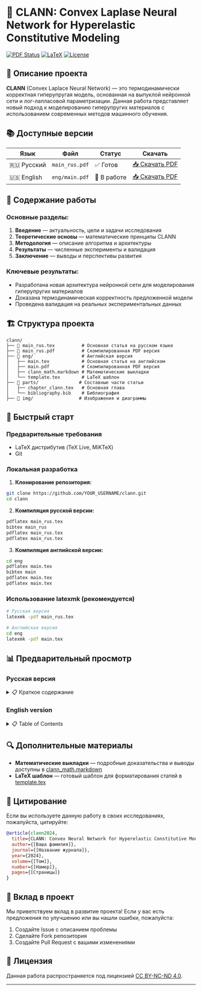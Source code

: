# 🧠 CLANN: Convex Laplase Neural Network for Hyperelastic Constitutive Modeling

[![PDF Status](https://img.shields.io/badge/PDF-Доступен-brightgreen.svg)](main_rus.pdf)
[![LaTeX](https://img.shields.io/badge/LaTeX-3.14159-blue.svg)](https://www.latex-project.org/)
[![License](https://img.shields.io/badge/License-CC--BY--NC--ND-red.svg)](LICENSE)

## 📖 Описание проекта

**CLANN** (Convex Laplace Neural Network) — это термодинамически корректная гиперупругая модель, основанная на выпуклой нейронной сети и лог-лапласовой параметризации. Данная работа представляет новый подход к моделированию гиперупругих материалов с использованием современных методов машинного обучения.


## 📚 Доступные версии

| Язык | Файл | Статус | Скачать |
|------|------|--------|---------|
| 🇷🇺 Русский | `main_rus.pdf` | ✅ Готов | [📥 Скачать PDF](main_rus.pdf) |
| 🇺🇸 English | `eng/main.pdf` | 🔄 В работе | [📥 Скачать PDF](eng/main.pdf) |

## 🔬 Содержание работы

### Основные разделы:
1. **Введение** — актуальность, цели и задачи исследования
2. **Теоретические основы** — математические принципы CLANN
3. **Методология** — описание алгоритма и архитектуры
4. **Результаты** — численные эксперименты и валидация
5. **Заключение** — выводы и перспективы развития

### Ключевые результаты:
- Разработана новая архитектура нейронной сети для моделирования гиперупругих материалов
- Доказана термодинамическая корректность предложенной модели
- Проведена валидация на реальных экспериментальных данных

## 🏗️ Структура проекта

```
clann/
├── 📄 main_rus.tex          # Основная статья на русском языке
├── 📄 main_rus.pdf          # Скомпилированная PDF версия
├── 📁 eng/                  # Английская версия
│   ├── main.tex            # Основная статья на английском
│   ├── main.pdf            # Скомпилированная PDF версия
│   ├── clann_math.markdown # Математические выкладки
│   └── template.tex        # LaTeX шаблон
├── 📁 parts/               # Составные части статьи
│   ├── chapter_clann.tex   # Основная глава
│   └── bibliography.bib    # Библиография
├── 📁 img/                 # Изображения и диаграммы
```

## 🚀 Быстрый старт

### Предварительные требования
- LaTeX дистрибутив (TeX Live, MiKTeX)
- Git

### Локальная разработка

1. **Клонирование репозитория:**
```bash
git clone https://github.com/YOUR_USERNAME/clann.git
cd clann
```

2. **Компиляция русской версии:**
```bash
pdflatex main_rus.tex
bibtex main_rus
pdflatex main_rus.tex
pdflatex main_rus.tex
```

3. **Компиляция английской версии:**
```bash
cd eng
pdflatex main.tex
bibtex main
pdflatex main.tex
pdflatex main.tex
```

### Использование latexmk (рекомендуется)
```bash
# Русская версия
latexmk -pdf main_rus.tex

# Английская версия
cd eng
latexmk -pdf main.tex
```

## 📊 Предварительный просмотр

### Русская версия
<details>
<summary>📋 Краткое содержание</summary>

- **Введение** — актуальность и цели исследования
- **Теоретические основы CLANN** — математические принципы
- **Методология** — алгоритм и архитектура
- **Результаты** — эксперименты и валидация
- **Заключение** — выводы и перспективы

</details>

### English version
<details>
<summary>📋 Table of Contents</summary>

- **Introduction** — relevance and research objectives
- **Theoretical foundations of CLANN** — mathematical principles
- **Methodology** — algorithm and architecture
- **Results** — experiments and validation
- **Conclusion** — findings and future prospects

</details>

## 🔍 Дополнительные материалы

- **Математические выкладки** — подробные доказательства и выводы доступны в [clann_math.markdown](eng/clann_math.markdown)
- **LaTeX шаблон** — готовый шаблон для форматирования статей в [template.tex](eng/template.tex)

## 📝 Цитирование

Если вы используете данную работу в своих исследованиях, пожалуйста, цитируйте:

```bibtex
@article{clann2024,
  title={CLANN: Convex Neural Network for Hyperelastic Constitutive Modeling},
  author={[Ваша фамилия]},
  journal={[Название журнала]},
  year={2024},
  volume={[Том]},
  number={[Номер]},
  pages={[Страницы]}
}
```

## 🤝 Вклад в проект

Мы приветствуем вклад в развитие проекта! Если у вас есть предложения по улучшению или вы нашли ошибки, пожалуйста:

1. Создайте Issue с описанием проблемы
2. Сделайте Fork репозитория
3. Создайте Pull Request с вашими изменениями

## 📄 Лицензия

Данная работа распространяется под лицензией [CC BY-NC-ND 4.0](https://creativecommons.org/licenses/by-nc-nd/4.0/).

---
</div>
